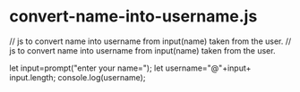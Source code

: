 # convert-name-into-username.js
// js to convert name into username from input(name) taken from the user.
// js to convert name into username from input(name) taken from the user.

let input=prompt("enter your name=");
let username="@"+input+ input.length;
console.log(username);

